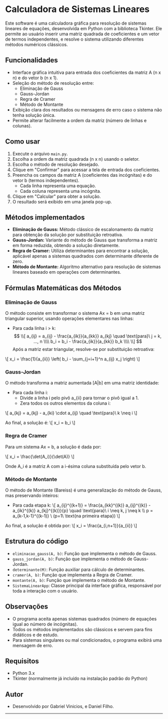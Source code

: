# Calculadora de Sistemas Lineares

Este software é uma calculadora gráfica para resolução de sistemas lineares de equações, desenvolvida em Python com a biblioteca Tkinter. Ele permite ao usuário inserir uma matriz quadrada de coeficientes e um vetor de termos independentes, e resolve o sistema utilizando diferentes métodos numéricos clássicos.

## Funcionalidades
- Interface gráfica intuitiva para entrada dos coeficientes da matriz A (n x n) e do vetor b (n x 1).
- Seleção do método de resolução entre:
  - Eliminação de Gauss
  - Gauss-Jordan
  - Regra de Cramer
  - Método de Montante
- Exibição clara dos resultados ou mensagens de erro caso o sistema não tenha solução única.
- Permite alterar facilmente a ordem da matriz (número de linhas e colunas).

## Como usar
1. Execute o arquivo `main.py`.
2. Escolha a ordem da matriz quadrada (n x n) usando o seletor.
3. Escolha o método de resolução desejado.
4. Clique em "Confirmar" para acessar a tela de entrada dos coeficientes.
5. Preencha os campos da matriz A (coeficientes das incógnitas) e do vetor b (termos independentes).
   - Cada linha representa uma equação.
   - Cada coluna representa uma incógnita.
6. Clique em "Calcular" para obter a solução.
7. O resultado será exibido em uma janela pop-up.

## Métodos implementados
- **Eliminação de Gauss:** Método clássico de escalonamento da matriz para obtenção da solução por substituição retroativa.
- **Gauss-Jordan:** Variante do método de Gauss que transforma a matriz em forma reduzida, obtendo a solução diretamente.
- **Regra de Cramer:** Utiliza determinantes para encontrar a solução, aplicável apenas a sistemas quadrados com determinante diferente de zero.
- **Método de Montante:** Algoritmo alternativo para resolução de sistemas lineares baseado em operações com determinantes.

## Fórmulas Matemáticas dos Métodos

### Eliminação de Gauss
O método consiste em transformar o sistema Ax = b em uma matriz triangular superior, usando operações elementares nas linhas:

- Para cada linha i > k:
$$
  \\[ a_{ij} = a_{ij} - \frac{a_{ik}}{a_{kk}} a_{kj} \quad \text{para}\ j = k, ..., n \\\\
  b_i = b_i - \frac{a_{ik}}{a_{kk}} b_k \\\\
\\]
$$
Após a matriz estar triangular, resolve-se por substituição retroativa:

\\[
  x_i = \frac{1}{a_{ii}} \left( b_i - \sum_{j=i+1}^n a_{ij} x_j \right)
\\]

### Gauss-Jordan
O método transforma a matriz aumentada [A|b] em uma matriz identidade:

- Para cada linha i:
  - Divide a linha i pelo pivô a_{ii} para tornar o pivô igual a 1.
  - Zera todos os outros elementos da coluna i:

\\[
  a_{kj} = a_{kj} - a_{ki} \cdot a_{ij} \quad \text{para}\ k \neq i
\\]

Ao final, a solução é:
\\[
  x_i = b_i
\\]

### Regra de Cramer
Para um sistema Ax = b, a solução é dada por:

\\[
  x_i = \frac{\det(A_i)}{\det(A)}
\\]

Onde A_i é a matriz A com a i-ésima coluna substituída pelo vetor b.

### Método de Montante
O método de Montante (Bareiss) é uma generalização do método de Gauss, mas preservando inteiros:

- Para cada etapa k:
  \\[ a_{ij}^{(k+1)} = \frac{a_{kk}^{(k)} a_{ij}^{(k)} - a_{ik}^{(k)} a_{kj}^{(k)}}{p} \quad \text{para}\ i \neq k, j \neq k \\\\
  p = a_{k-1,k-1}^{(k-1)} \ (p=1\ \text{na primeira etapa})
\\]

Ao final, a solução é obtida por:
\\[
  x_i = \frac{a_{i,n+1}}{a_{ii}}
\\]

## Estrutura do código
- `eliminacao_gauss(A, b)`: Função que implementa o método de Gauss.
- `gauss_jordan(A, b)`: Função que implementa o método de Gauss-Jordan.
- `determinante(M)`: Função auxiliar para cálculo de determinantes.
- `cramer(A, b)`: Função que implementa a Regra de Cramer.
- `montante(A, b)`: Função que implementa o método de Montante.
- `SistemaLinearApp`: Classe principal da interface gráfica, responsável por toda a interação com o usuário.

## Observações
- O programa aceita apenas sistemas quadrados (número de equações igual ao número de incógnitas).
- Todos os métodos implementados são clássicos e servem para fins didáticos e de estudo.
- Para sistemas singulares ou mal condicionados, o programa exibirá uma mensagem de erro.

## Requisitos
- Python 3.x
- Tkinter (normalmente já incluído na instalação padrão do Python)

## Autor
- Desenvolvido por Gabriel Vinicios, e Daniel Filho.

---
